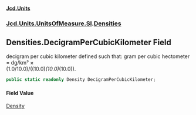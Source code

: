#### [Jcd.Units](index.md 'index')
### [Jcd.Units.UnitsOfMeasure.SI](Jcd.Units.UnitsOfMeasure.SI.md 'Jcd.Units.UnitsOfMeasure.SI').[Densities](Densities.md 'Jcd.Units.UnitsOfMeasure.SI.Densities')

## Densities.DecigramPerCubicKilometer Field

decigram per cubic kilometer defined such that: gram per cubic hectometer = dg/km³ ×  
(1.0/10.0)/((10.0)*(10.0)*(10.0)).

```csharp
public static readonly Density DecigramPerCubicKilometer;
```

#### Field Value
[Density](Density.md 'Jcd.Units.UnitTypes.Density')